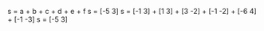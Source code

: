 s = a + b + c + d + e + f
s = [-5 3]
s = [-1 3] + [1 3] + [3 -2] + [-1 -2] + [-6 4] + [-1 -3]
s = [-5 3]
